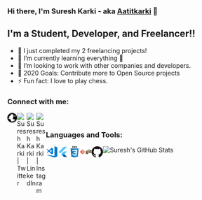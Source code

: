 ### Hi there, I'm Suresh Karki - aka [Aatitkarki][website] 👋
## I'm a Student, Developer, and Freelancer!!

- 🔭 I just completed my 2 freelancing projects!
- 🌱 I’m currently learning everything 🤣
- 👯 I’m looking to work with other companies and developers.
- 🥅 2020 Goals: Contribute more to Open Source projects
- ⚡ Fun fact: I love to play chess.

### Connect with me:

[<img align="left" alt="sureshk.com.np" width="22px" src="https://raw.githubusercontent.com/iconic/open-iconic/master/svg/globe.svg" />][website]
[<img align="left" alt="Suresh Karki | Twitter" width="22px" src="https://cdn.jsdelivr.net/npm/simple-icons@v3/icons/twitter.svg" />][twitter]
[<img align="left" alt="Suresh Karki | LinkedIn" width="22px" src="https://cdn.jsdelivr.net/npm/simple-icons@v3/icons/linkedin.svg" />][linkedin]
[<img align="left" alt="Suresh Karki | Instagram" width="22px" src="https://cdn.jsdelivr.net/npm/simple-icons@v3/icons/instagram.svg" />][instagram]

<br />

### Languages and Tools:

<img align="left" alt="Visual Studio Code" width="26px" src="https://raw.githubusercontent.com/github/explore/80688e429a7d4ef2fca1e82350fe8e3517d3494d/topics/visual-studio-code/visual-studio-code.png" >
<img align="left" alt="FLUTTER" width="26px" src="https://raw.githubusercontent.com/github/explore/80688e429a7d4ef2fca1e82350fe8e3517d3494d/topics/flutter/flutter.png" >
<img align="left" alt="CSS3" width="26px" src="https://raw.githubusercontent.com/github/explore/80688e429a7d4ef2fca1e82350fe8e3517d3494d/topics/css/css.png" >
<img align="left" alt="Git" width="26px" src="https://raw.githubusercontent.com/github/explore/80688e429a7d4ef2fca1e82350fe8e3517d3494d/topics/git/git.png" >
<img align="left" alt="GitHub" width="26px" src="https://raw.githubusercontent.com/github/explore/78df643247d429f6cc873026c0622819ad797942/topics/github/github.png" >


<img align="left" alt="Suresh's GitHub Stats" src="https://github-readme-stats.vercel.app/api?username=aatitkarki&&show_icons=true&title_color=ffffff&icon_color=bb2acf&text_color=daf7dc&bg_color=151515" >

[website]: https://sureshk.com.np
[twitter]: https://twitter.com/aatit_karki
[instagram]: https://www.instagram.com/karkeysuresh/
[linkedin]: https://www.linkedin.com/in/suresh-karki-347699196/
